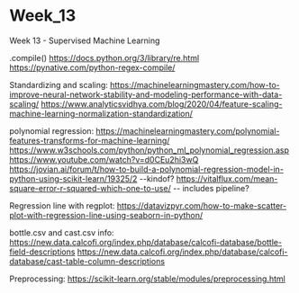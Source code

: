 # Week_13
Week 13 - Supervised Machine Learning

.compile()
https://docs.python.org/3/library/re.html
https://pynative.com/python-regex-compile/

Standardizing and scaling:
https://machinelearningmastery.com/how-to-improve-neural-network-stability-and-modeling-performance-with-data-scaling/
https://www.analyticsvidhya.com/blog/2020/04/feature-scaling-machine-learning-normalization-standardization/

polynomial regression:
https://machinelearningmastery.com/polynomial-features-transforms-for-machine-learning/ 
https://www.w3schools.com/python/python_ml_polynomial_regression.asp
https://www.youtube.com/watch?v=d0CEu2hi3wQ
https://jovian.ai/forum/t/how-to-build-a-polynomial-regression-model-in-python-using-scikit-learn/19325/2    --kindof?
https://vitalflux.com/mean-square-error-r-squared-which-one-to-use/  -- includes pipeline?

Regression line with regplot:
https://datavizpyr.com/how-to-make-scatter-plot-with-regression-line-using-seaborn-in-python/

bottle.csv and cast.csv info:
https://new.data.calcofi.org/index.php/database/calcofi-database/bottle-field-descriptions
https://new.data.calcofi.org/index.php/database/calcofi-database/cast-table-column-descriptions

Preprocessing:
https://scikit-learn.org/stable/modules/preprocessing.html